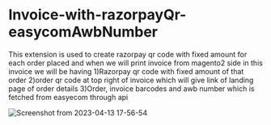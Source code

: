 # Invoice-with-razorpayQr-easycomAwbNumber

This extension is used to create razorpay qr code with fixed amount for each order placed and when we will print invoice from magento2 side in this invoice we will be having 
1)Razorpay qr code with fixed amount of that order 
2)order qr code at top right of invoice which will give link of landing page of order details
3)Order, invoice barcodes and awb number which is fetched from easyecom through api
 
 ![Screenshot from 2023-04-13 17-56-54](https://user-images.githubusercontent.com/92923442/231758546-a7f09b30-92cf-4232-a9b7-14125320f8b6.jpg)

